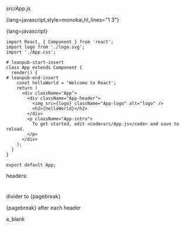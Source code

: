 *src/App.js*

{lang=javascript,style=monokai,hl_lines="1 3"}

{lang=javascript}
~~~~~~~~
import React, { Component } from 'react';
import logo from './logo.svg';
import './App.css';

# leanpub-start-insert
class App extends Component {
  render() {
# leanpub-end-insert
    const helloWorld = 'Welcome to React';
    return (
      <div className="App">
        <div className="App-header">
          <img src={logo} className="App-logo" alt="logo" />
          <h2>{helloWorld}</h2>
        </div>
        <p className="App-intro">
          To get started, edit <code>src/App.js</code> and save to reload.
        </p>
      </div>
    );
  }
}

export default App;
~~~~~~~~

headers:
#
##

divider to {pagebreak}

{pagebreak} after each header

a_blank